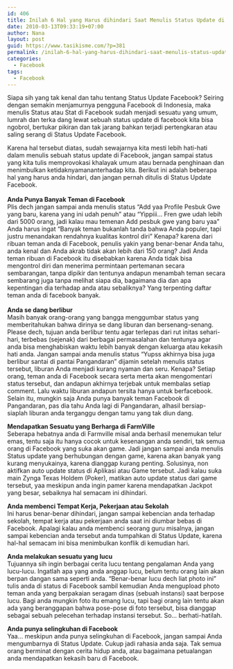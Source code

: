 ```yaml
---
id: 406
title: Inilah 6 Hal yang Harus dihindari Saat Menulis Status Update di Facebook
date: 2010-03-13T09:33:19+07:00
author: Nana
layout: post
guid: https://www.tasikisme.com/?p=381
permalink: /inilah-6-hal-yang-harus-dihindari-saat-menulis-status-update-di-facebook/
categories:
  - Facebook
tags:
  - Facebook
---
```

<div >
  <p>
    Siapa sih yang tak kenal dan tahu tentang Status Update Facebook? Seiring dengan semakin menjamurnya pengguna Facebook di Indonesia, maka menulis Status atau Stat di Facebook sudah menjadi sesuatu yang umum, lumrah dan terka dang lewat sebuah status update di facebook kita bisa ngobrol, bertukar pikiran dan tak jarang bahkan terjadi pertengkaran atau saling serang di Status Update Facebook.
  </p></p>
</div>

<div >
  Karena hal tersebut diatas, sudah sewajarnya kita mesti lebih hati-hati dalam menulis sebuah status update di Facebook, jangan sampai status yang kita tulis memprovokasi khalayak umum atau bernada penghinaan dan menimbulkan ketidaknyamananterhadap kita. Berikut ini adalah beberapa hal yang harus anda hindari, dan jangan pernah ditulis di Status Update Facebook.<br /> <strong> <br />Anda Punya Banyak Teman di Facebook </strong> <br />Plis dech jangan sampai anda menulis status “Add yaa Profile Pesbuk Gwe yang baru, karena yang ini udah penuh” atau “Yippiii… Fren gwe udah lebih dari 5000 orang, jadi kalau mau temenan Add pesbuk gwe yang baru yaa” Anda harus ingat “Banyak teman bukanlah tanda bahwa Anda populer, tapi justru menandakan rendahnya kualitas kontrol diri” Kenapa? karena dari ribuan teman anda di Facebook, penulis yakin yang benar-benar Anda tahu, anda kenal dan Anda akrab tidak akan lebih dari 150 orang? Jadi Anda teman ribuan di Facebook itu disebabkan karena Anda tidak bisa mengontrol diri dan menerima permintaan pertemanan secara sembarangan, tanpa dipikir dan tentunya andapun menambah teman secara sembarang juga tanpa melihat siapa dia, bagaimana dia dan apa kepentingan dia terhadap anda atau sebaliknya? Yang terpenting daftar teman anda di facebook banyak. <br /><strong> <br />Anda se dang berlibur </strong> <br />Masih banyak orang-orang yang bangga menggumbar status yang memberitahukan bahwa dirinya se dang liburan dan bersenang-senang. Please dech, tujuan anda berlibur tentu agar terlepas dari rut initas sehari-hari, terbebas (sejenak) dari berbagai permasalahan dan tentunya agar anda bisa menghabiskan waktu lebih banyak dengan keluarga atau kekasih hati anda. Jangan sampai anda menulis status “Yupss akhirnya bisa juga berlibur santai di pantai Pangandaran” dijamin setelah menulis status tersebut, liburan Anda menjadi kurang nyaman dan seru. Kenapa? Setiap orang, teman anda di Facebook secara serta merta akan mengomentari status tersebut, dan andapun akhirnya terjebak untuk membalas setiap comment. Lalu waktu liburan andapun tersita hanya untuk berfacebook. Selain itu, mungkin saja Anda punya banyak teman Facebook di Pangandaran, pas dia tahu Anda lagi di Pangandaran, alhasil bersiap-siaplah liburan anda terganggu dengan tamu yang tak diun dang. </p> 
  
  <p>
    <strong>Mendapatkan Sesuatu yang Berharga di FarmVille </strong> <br />Seberapa hebatnya anda di Farmville misal anda berhasil menemukan telur emas, tentu saja itu hanya cocok untuk kesenangan anda sendiri, tak semua orang di Facebook yang suka akan game. Jadi jangan sampai anda menulis Status update yang berhubungan dengan game, karena akan banyak yang kurang menyukainya, karena dianggap kurang penting. Solusinya, non aktifkan auto update status di Aplikasi atau Game tersebut. Jadi kalau suka main Zynga Texas Holdem (Poker), matikan auto update status dari game tersebut, yaa meskipun anda ingin pamer karena mendapatkan Jackpot yang besar, sebaiknya hal semacam ini dihindari.
  </p>
  
  <p>
    <strong>Anda membenci Tempat Kerja, Pekerjaan atau Sekolah </strong> <br />Ini harus benar-benar dihindari, jangan sampai kebencian anda terhadap sekolah, tempat kerja atau pekerjaan anda saat ini diumbar bebas di Facebook. Apalagi kalau anda membenci seorang guru misalnya, jangan sampai kebencian anda tersebut anda tumpahkan di Status Update, karena hal-hal semacam ini bisa menimbulkan konflik di kemudian hari.
  </p>
  
  <p>
    <strong>Anda melakukan sesuatu yang lucu </strong> <br />Tujuannya sih ingin berbagai cerita lucu tentang pengalaman Anda yang lucu-lucu. Ingatlah apa yang anda anggap lucu, belum tentu orang lain akan berpan dangan sama seperti anda. “Benar-benar lucu dech liat photo ini” tulis anda di status di Facebook sambil kemudian Anda mengupload photo teman anda yang berpakaian seragam dinas (sebuah instansi) saat berpose lucu. Bagi anda mungkin foto itu emang lucu, tapi bagi orang lain tentu akan ada yang beranggapan bahwa pose-pose di foto tersebut, bisa dianggap sebagai sebuah pelecehan terhadap instansi tersebut. So… berhati-hatilah.
  </p>
  
  <p>
    <strong>Anda punya selingkuhan di Facebook </strong> <br />Yaa… meskipun anda punya selingkuhan di Facebook, jangan sampai Anda mengumbarnya di Status Update. Cukup jadi rahasia anda saja. Tak semua orang berminat dengan cerita hidup anda, atau bagaimana petualangan anda mendapatkan kekasih baru di Facebook.
  </p>
</div>